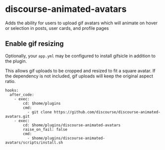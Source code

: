 # discourse-animated-avatars

Adds the ability for users to upload gif avatars which will animate on hover or selection in posts, user cards, and profile pages

## Enable gif resizing

Optionally, your `app.yml` may be configured to install gifsicle in addition to the plugin.

This allows gif uploads to be cropped and resized to fit a square avatar. If the dependency is not included,
gif uploads will keep the original aspect ratio.

```
hooks:
  after_code:
    - exec:
        cd: $home/plugins
        cmd:
          - git clone https://github.com/discourse/discourse-animated-avatars.git
    - exec:
        cd: $home/plugins/discourse-animated-avatars
        raise_on_fail: false
        cmd:
          - $home/plugins/discourse-animated-avatars/scripts/install.sh
```
